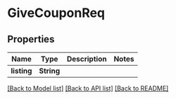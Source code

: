 # GiveCouponReq

## Properties

Name | Type | Description | Notes
------------ | ------------- | ------------- | -------------
**listing** | **String** |  | 

[[Back to Model list]](../README.md#documentation-for-models) [[Back to API list]](../README.md#documentation-for-api-endpoints) [[Back to README]](../README.md)


